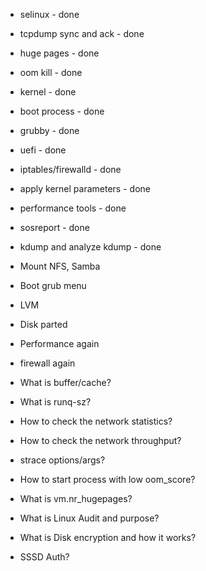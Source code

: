  - selinux - done
 - tcpdump sync and ack - done
 - huge pages - done
 - oom kill - done
 - kernel - done
 - boot process - done
 - grubby - done
 - uefi - done
 - iptables/firewalld - done
 - apply kernel parameters - done
 - performance tools - done
 - sosreport - done
 - kdump and analyze kdump - done
 - Mount NFS, Samba
 - Boot grub menu
 - LVM
 - Disk parted
 - Performance again
 - firewall again
 

 - What is buffer/cache?
 - What is runq-sz?
 - How to check the network statistics?
 - How to check the network throughput?
 - strace options/args?
 - How to start process with low oom_score?
 - What is vm.nr_hugepages?
 - What is Linux Audit and purpose?
 - What is Disk encryption and how it works?
 - SSSD Auth?
